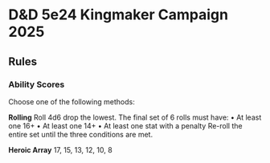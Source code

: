 # D&D 5e24 Kingmaker Campaign 2025

## Rules
### Ability Scores
Choose one of the following methods:

**Rolling**
Roll 4d6 drop the lowest. The final set of 6 rolls must have:
	• At least one 16+
	• At least one 14+
	• At least one stat with a penalty
Re-roll the entire set until the three conditions are met.

**Heroic Array**
17, 15, 13, 12, 10, 8
